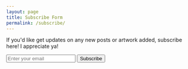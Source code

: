 ```yaml
---
layout: page
title: Subscribe Form
permalink: /subscribe/
---
```

If you'd like get updates on any new posts or artwork added, subscribe here!  I appreciate ya!

<form id="subscribe-form" action="https://script.google.com/macros/s/AKfycby7A4kNrA4tvGWN0kQf6LLCQdNdndnFoSx2fCdd9IOY3CDclt_b_zGJrqGb_FWo1_HdQQ/exec" method="post">
  <input type="email" name="email" required placeholder="Enter your email">
  <button type="submit">Subscribe</button>
</form>
<div id="message"></div>

<script>
  document.getElementById('subscribe-form').addEventListener('submit', function(e) {
    e.preventDefault(); // Stop the form from submitting the traditional way

    // Prepare the data from the form for submission
    var formData = new FormData(e.target);
    var object = {};
    formData.forEach(function(value, key){
      object[key] = value;
    });
    var json = JSON.stringify(object);

    // Use the Fetch API to send the form data to your Google Apps Script web app
    fetch(e.target.action, {
      method: 'POST',
      headers: {
        'Content-Type': 'application/json',
      },
      body: json
    })
    .then(response => response.json()) // Parse the JSON response
    .then(data => {
      // Handle the response data
      // For example, show a thank you message
      document.getElementById('message').innerText = 'Thank you for subscribing!';
    })
    .catch(error => {
      // Handle any errors
      console.error('Error:', error);
      document.getElementById('message').innerText = 'Subscription failed. Please try again.';
    });
  });
</script>
